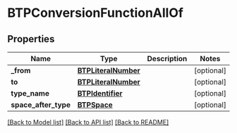 # BTPConversionFunctionAllOf

## Properties
Name | Type | Description | Notes
------------ | ------------- | ------------- | -------------
**_from** | [**BTPLiteralNumber**](BTPLiteralNumber.md) |  | [optional] 
**to** | [**BTPLiteralNumber**](BTPLiteralNumber.md) |  | [optional] 
**type_name** | [**BTPIdentifier**](BTPIdentifier.md) |  | [optional] 
**space_after_type** | [**BTPSpace**](BTPSpace.md) |  | [optional] 

[[Back to Model list]](../README.md#documentation-for-models) [[Back to API list]](../README.md#documentation-for-api-endpoints) [[Back to README]](../README.md)


